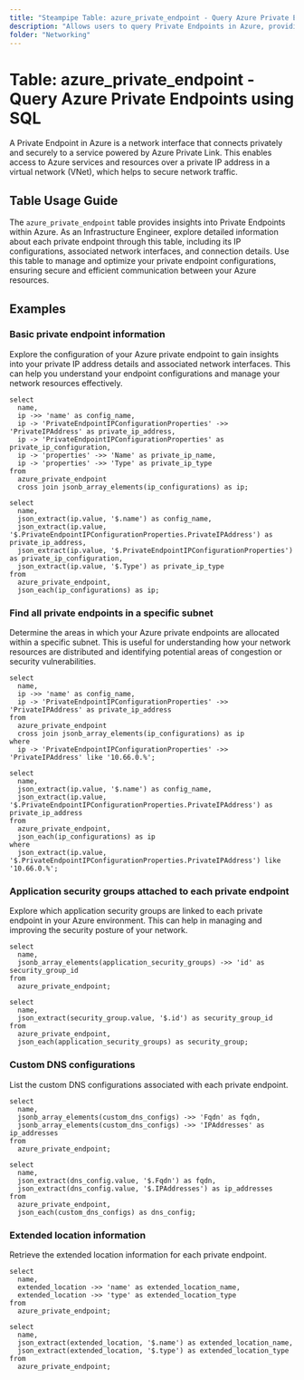 ```yaml
---
title: "Steampipe Table: azure_private_endpoint - Query Azure Private Endpoints using SQL"
description: "Allows users to query Private Endpoints in Azure, providing detailed information about each private endpoint, including its associated network interfaces, IP configurations, and connection details."
folder: "Networking"
---
```


# Table: azure_private_endpoint - Query Azure Private Endpoints using SQL

A Private Endpoint in Azure is a network interface that connects privately and securely to a service powered by Azure Private Link. This enables access to Azure services and resources over a private IP address in a virtual network (VNet), which helps to secure network traffic.

## Table Usage Guide

The `azure_private_endpoint` table provides insights into Private Endpoints within Azure. As an Infrastructure Engineer, explore detailed information about each private endpoint through this table, including its IP configurations, associated network interfaces, and connection details. Use this table to manage and optimize your private endpoint configurations, ensuring secure and efficient communication between your Azure resources.

## Examples

### Basic private endpoint information
Explore the configuration of your Azure private endpoint to gain insights into your private IP address details and associated network interfaces. This can help you understand your endpoint configurations and manage your network resources effectively.

```sql+postgres
select
  name,
  ip ->> 'name' as config_name,
  ip -> 'PrivateEndpointIPConfigurationProperties' ->> 'PrivateIPAddress' as private_ip_address,
  ip -> 'PrivateEndpointIPConfigurationProperties' as private_ip_configuration,
  ip -> 'properties' ->> 'Name' as private_ip_name,
  ip -> 'properties' ->> 'Type' as private_ip_type
from
  azure_private_endpoint
  cross join jsonb_array_elements(ip_configurations) as ip;
```

```sql+sqlite
select
  name,
  json_extract(ip.value, '$.name') as config_name,
  json_extract(ip.value, '$.PrivateEndpointIPConfigurationProperties.PrivateIPAddress') as private_ip_address,
  json_extract(ip.value, '$.PrivateEndpointIPConfigurationProperties') as private_ip_configuration,
  json_extract(ip.value, '$.Type') as private_ip_type
from
  azure_private_endpoint,
  json_each(ip_configurations) as ip;
```

### Find all private endpoints in a specific subnet
Determine the areas in which your Azure private endpoints are allocated within a specific subnet. This is useful for understanding how your network resources are distributed and identifying potential areas of congestion or security vulnerabilities.

```sql+postgres
select
  name,
  ip ->> 'name' as config_name,
  ip -> 'PrivateEndpointIPConfigurationProperties' ->> 'PrivateIPAddress' as private_ip_address
from
  azure_private_endpoint
  cross join jsonb_array_elements(ip_configurations) as ip
where
  ip -> 'PrivateEndpointIPConfigurationProperties' ->> 'PrivateIPAddress' like '10.66.0.%';
```

```sql+sqlite
select
  name,
  json_extract(ip.value, '$.name') as config_name,
  json_extract(ip.value, '$.PrivateEndpointIPConfigurationProperties.PrivateIPAddress') as private_ip_address
from
  azure_private_endpoint,
  json_each(ip_configurations) as ip
where
  json_extract(ip.value, '$.PrivateEndpointIPConfigurationProperties.PrivateIPAddress') like '10.66.0.%';
```

### Application security groups attached to each private endpoint
Explore which application security groups are linked to each private endpoint in your Azure environment. This can help in managing and improving the security posture of your network.

```sql+postgres
select
  name,
  jsonb_array_elements(application_security_groups) ->> 'id' as security_group_id
from
  azure_private_endpoint;
```

```sql+sqlite
select
  name,
  json_extract(security_group.value, '$.id') as security_group_id
from
  azure_private_endpoint,
  json_each(application_security_groups) as security_group;
```

### Custom DNS configurations
List the custom DNS configurations associated with each private endpoint.

```sql+postgres
select
  name,
  jsonb_array_elements(custom_dns_configs) ->> 'Fqdn' as fqdn,
  jsonb_array_elements(custom_dns_configs) ->> 'IPAddresses' as ip_addresses
from
  azure_private_endpoint;
```

```sql+sqlite
select
  name,
  json_extract(dns_config.value, '$.Fqdn') as fqdn,
  json_extract(dns_config.value, '$.IPAddresses') as ip_addresses
from
  azure_private_endpoint,
  json_each(custom_dns_configs) as dns_config;
```

### Extended location information
Retrieve the extended location information for each private endpoint.

```sql+postgres
select
  name,
  extended_location ->> 'name' as extended_location_name,
  extended_location ->> 'type' as extended_location_type
from
  azure_private_endpoint;
```

```sql+sqlite
select
  name,
  json_extract(extended_location, '$.name') as extended_location_name,
  json_extract(extended_location, '$.type') as extended_location_type
from
  azure_private_endpoint;
```
